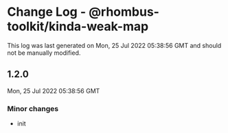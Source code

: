 # Change Log - @rhombus-toolkit/kinda-weak-map

This log was last generated on Mon, 25 Jul 2022 05:38:56 GMT and should not be manually modified.

## 1.2.0
Mon, 25 Jul 2022 05:38:56 GMT

### Minor changes

- init

